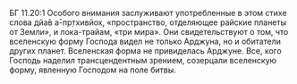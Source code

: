 БГ 11.20:1	Особого внимания заслуживают употребленные в этом стихе слова дйа̄в а̄-пр̣тхивйох̣, «пространство, отделяющее райские планеты от Земли», и лока-трайам, «три мира». Они свидетельствуют о том, что вселенскую форму Господа видел не только Арджуна, но и обитатели других планет. Вселенская форма не привиделась Арджуне. Все, кого Господь наделил трансцендентным зрением, созерцали вселенскую форму, явленную Господом на поле битвы.